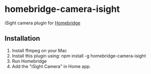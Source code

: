 # homebridge-camera-isight

iSight camera plugin for [Homebridge](https://github.com/nfarina/homebridge)

## Installation

1. Install ffmpeg on your Mac
2. Install this plugin using: npm install -g homebridge-camera-isight
3. Run Homebridge
4. Add the "iSight Camera" in Home app.
